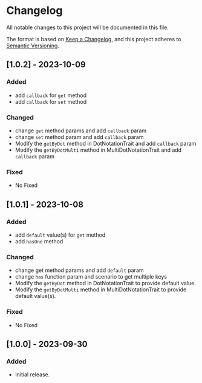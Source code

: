 # Changelog

All notable changes to this project will be documented in this file.

The format is based on [Keep a Changelog](https://keepachangelog.com/en/1.0.0/),
and this project adheres to [Semantic Versioning](https://semver.org/spec/v2.0.0.html).
## [1.0.2] - 2023-10-09

### Added

- add `callback` for `get` method
- add `callback` for `set` method

### Changed

- change `get` method params and add `callback` param
- change `set` method param and add `callback` param
- Modify the `getByDot` method in DotNotationTrait and add `callback` param
- Modify the `getByDotMulti` method in MultiDotNotationTrait and add `callback` param

### Fixed

- No Fixed

## [1.0.1] - 2023-10-08

### Added

- add `default` value(s) for `get` method
- add `hasOne` method

### Changed

- change get method params and add `default` param
- change `has` function param and scenario to get multiple keys
- Modify the `getByDot` method in DotNotationTrait to provide default value.
- Modify the `getByDotMulti` method in MultiDotNotationTrait to provide default value(s).

### Fixed

- No Fixed

## [1.0.0] - 2023-09-30

### Added

- Initial release.

